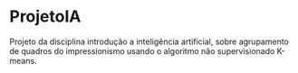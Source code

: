 # ProjetoIA
Projeto da disciplina introdução a inteligência artificial, sobre agrupamento de quadros do impressionismo usando o algoritmo não supervisionado K-means.
